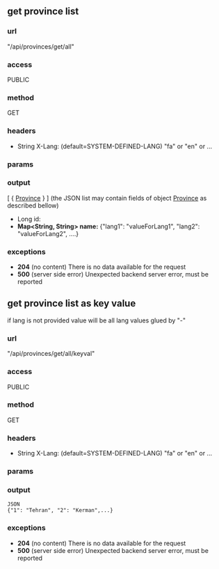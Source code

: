 ## get province list ##
### url ###
"/api/provinces/get/all"
### access ###
PUBLIC
### method ###
GET
### headers ###
* String X-Lang: (default=SYSTEM-DEFINED-LANG) "fa" or "en" or ... 
### params ###

### output ###
[ { <a href='/admin/document/show/dtos#Province'>Province</a> } ] (the JSON list may contain fields of object <a href='/admin/document/show/dtos#Province'>Province</a> as described bellow)
* Long id:
* **Map&lt;String, String&gt; name:** {"lang1": "valueForLang1", "lang2": "valueForLang2", ....}
### exceptions ###
* **204** (no content) There is no data available for the request
* **500** (server side error) Unexpected backend server error, must be reported




## get province list as key value ##
if lang is not provided value will be all lang values glued by "-"
### url ###
"/api/provinces/get/all/keyval"
### access ###
PUBLIC
### method ###
GET
### headers ###
* String X-Lang: (default=SYSTEM-DEFINED-LANG) "fa" or "en" or ...
### params ###

### output ###
    JSON
    {"1": "Tehran", "2": "Kerman",...}
### exceptions ###
* **204** (no content) There is no data available for the request
* **500** (server side error) Unexpected backend server error, must be reported
